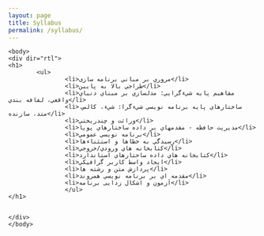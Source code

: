 ```yaml
---
layout: page
title: Syllabus
permalink: /syllabus/
---
```


<html >


    <body>
    <div dir="rtl">
    <h1>
            <ul>
                    <li>مروري بر مباني برنامه سازی</li>
                    <li>طراحي بالا به پايين</li>
                    <li>مفاهيم پايه شيءگرايي: مدلسازي بر مبناي دنياي واقعي، لفافه بندي</li>
                    <li>ساختارهاي پايه برنامه نويسي شيءگرا: شيء، کالس، متد، سازنده</li>
                    <li>وراثت و چندريختي</li>
                    <li>مديريت حافظه - مقدمهاي بر داده ساختارهاي پويا</li>
                    <li>برنامه نويسي عمومي</li>
                    <li>رسيدگي به خطاها و استثناءها</li>
                    <li>کتابخانه هاي ورودي/خروجي</li>
                    <li>کتابخانه هاي داده ساختارهاي استاندارد</li>
                    <li>ايجاد واسط کاربر گرافيکي</li>
                    <li>پردازش متن و رشته ها</li>
                    <li>مقدمه اي بر برنامه نويسي همروند</li>
                    <li>آزمون و اشکال زدایی برنامه</li>
                    </ul>
    </h1>
   

    </div>
    </body>

</html>